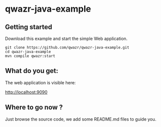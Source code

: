 # qwazr-java-example
    
## Getting started

Download this example and start the simple Web application.

```shell
git clone https://github.com/qwazr/qwazr-java-example.git
cd qwazr-java-example
mvn compile qwazr:start
```

## What do you get:

The web application is visible here:

[http://localhost:9090](http://localhost:9090)
    
## Where to go now ?

Just browse the source code, we add some README.md files to guide you.